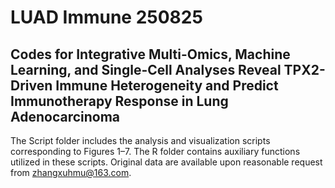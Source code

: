 # LUAD Immune 250825
## Codes for Integrative Multi-Omics, Machine Learning, and Single-Cell Analyses Reveal TPX2-Driven Immune Heterogeneity and Predict Immunotherapy Response in Lung Adenocarcinoma ##
The Script folder includes the analysis and visualization scripts corresponding to Figures 1–7. The R folder contains auxiliary functions utilized in these scripts.
Original data are available upon reasonable request from zhangxuhmu@163.com.
